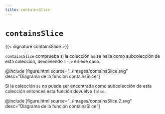 ```yaml
---
title: containsSlice
---
```


# `containsSlice`

{{< signature containsSlice >}}

`containsSlice` comprueba si la colección `as` se halla como subcolección de esta colección, devolviendo `true` en ese caso.

@include [figure.html source="../images/containsSlice.svg" desc="Diagrama de la función containsSlice"]

Si la colección `as` no puede ser encontrada como subcolección de esta colección entonces esta función devuelve `false`.

@include [figure.html source="../images/containsSlice.2.svg" desc="Diagrama de la función containsSlice"]
